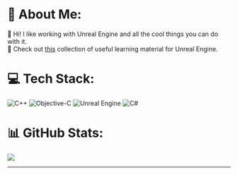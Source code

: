 # 💫 About Me:
🔭 Hi! I like working with Unreal Engine and all the cool things you can do with it.  
📝 Check out [this](RESOURCES.md) collection of useful learning material for Unreal Engine.


# 💻 Tech Stack:
![C++](https://img.shields.io/badge/c++-%2300599C.svg?style=for-the-badge&logo=c%2B%2B&logoColor=white) ![Objective-C](https://img.shields.io/badge/OBJECTIVE--C-%233A95E3.svg?style=for-the-badge&logo=apple&logoColor=white) ![Unreal Engine](https://img.shields.io/badge/unrealengine-%23313131.svg?style=for-the-badge&logo=unrealengine&logoColor=white) ![C#](https://img.shields.io/badge/c%23-%23239120.svg?style=for-the-badge&logo=csharp&logoColor=white)
# 📊 GitHub Stats:
<!--![](https://github-readme-stats.vercel.app/api?username=MajorTomAW&theme=github_dark&hide_border=true&include_all_commits=true&count_private=true)<br/>-->
<!--![](https://github-readme-streak-stats.herokuapp.com/?user=MajorTomAW&theme=github_dark&hide_border=true)-->
![](https://github-readme-stats.vercel.app/api/top-langs/?username=MajorTomAW&theme=github_dark&hide_border=true&include_all_commits=true&count_private=true&layout=compact)

---
<!--<p align="left"> <img src="https://komarev.com/ghpvc/?username=majortomaw&label=Profile%20views&color=0e75b6&style=flat" alt="majortomaw" /> </p>-->




<!-- Proudly created with GPRM ( https://gprm.itsvg.in ) -->
